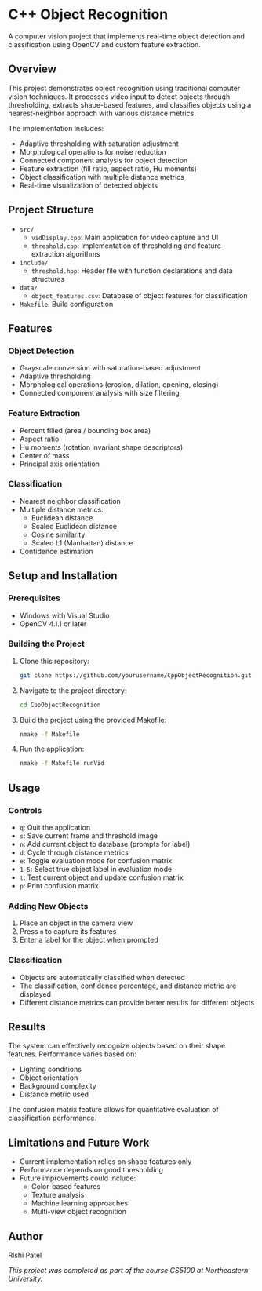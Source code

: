# C++ Object Recognition

A computer vision project that implements real-time object detection and classification using OpenCV and custom feature extraction.

## Overview

This project demonstrates object recognition using traditional computer vision techniques. It processes video input to detect objects through thresholding, extracts shape-based features, and classifies objects using a nearest-neighbor approach with various distance metrics.

The implementation includes:
- Adaptive thresholding with saturation adjustment
- Morphological operations for noise reduction
- Connected component analysis for object detection
- Feature extraction (fill ratio, aspect ratio, Hu moments)
- Object classification with multiple distance metrics
- Real-time visualization of detected objects

## Project Structure

- `src/`
  - `vidDisplay.cpp`: Main application for video capture and UI
  - `threshold.cpp`: Implementation of thresholding and feature extraction algorithms
- `include/`
  - `threshold.hpp`: Header file with function declarations and data structures
- `data/`
  - `object_features.csv`: Database of object features for classification
- `Makefile`: Build configuration

## Features

### Object Detection
- Grayscale conversion with saturation-based adjustment
- Adaptive thresholding
- Morphological operations (erosion, dilation, opening, closing)
- Connected component analysis with size filtering

### Feature Extraction
- Percent filled (area / bounding box area)
- Aspect ratio
- Hu moments (rotation invariant shape descriptors)
- Center of mass
- Principal axis orientation

### Classification
- Nearest neighbor classification
- Multiple distance metrics:
  - Euclidean distance
  - Scaled Euclidean distance
  - Cosine similarity
  - Scaled L1 (Manhattan) distance
- Confidence estimation

## Setup and Installation

### Prerequisites
- Windows with Visual Studio
- OpenCV 4.1.1 or later

### Building the Project

1. Clone this repository:
   ```bash
   git clone https://github.com/yourusername/CppObjectRecognition.git
   ```

2. Navigate to the project directory:
   ```bash
   cd CppObjectRecognition
   ```

3. Build the project using the provided Makefile:
   ```bash
   nmake -f Makefile
   ```

4. Run the application:
   ```bash
   nmake -f Makefile runVid
   ```

## Usage

### Controls
- `q`: Quit the application
- `s`: Save current frame and threshold image
- `n`: Add current object to database (prompts for label)
- `d`: Cycle through distance metrics
- `e`: Toggle evaluation mode for confusion matrix
- `1-5`: Select true object label in evaluation mode
- `t`: Test current object and update confusion matrix
- `p`: Print confusion matrix

### Adding New Objects
1. Place an object in the camera view
2. Press `n` to capture its features
3. Enter a label for the object when prompted

### Classification
- Objects are automatically classified when detected
- The classification, confidence percentage, and distance metric are displayed
- Different distance metrics can provide better results for different objects

## Results

The system can effectively recognize objects based on their shape features. Performance varies based on:
- Lighting conditions
- Object orientation
- Background complexity
- Distance metric used

The confusion matrix feature allows for quantitative evaluation of classification performance.

## Limitations and Future Work

- Current implementation relies on shape features only
- Performance depends on good thresholding
- Future improvements could include:
  - Color-based features
  - Texture analysis
  - Machine learning approaches
  - Multi-view object recognition

## Author

Rishi Patel

*This project was completed as part of the course CS5100 at Northeastern University.*
